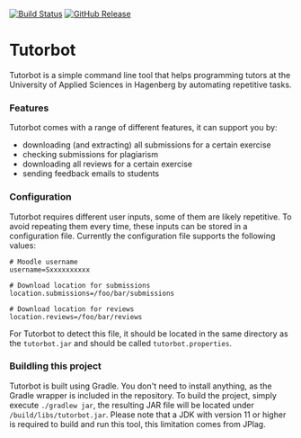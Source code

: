 [![Build Status](https://github.com/simonschiller/tutorbot/workflows/CI/badge.svg)](https://github.com/simonschiller/tutorbot/actions) 
[![GitHub Release](https://img.shields.io/github/release/simonschiller/tutorbot.svg)](https://github.com/simonschiller/tutorbot/releases) 

# Tutorbot

Tutorbot is a simple command line tool that helps programming tutors at the University of Applied Sciences in Hagenberg by automating repetitive tasks. 

### Features

Tutorbot comes with a range of different features, it can support you by:

* downloading (and extracting) all submissions for a certain exercise
* checking submissions for plagiarism
* downloading all reviews for a certain exercise
* sending feedback emails to students 

### Configuration

Tutorbot requires different user inputs, some of them are likely repetitive. To avoid repeating them every time, these inputs can be stored in a configuration file. Currently the configuration file supports the following values:

```properties
# Moodle username
username=Sxxxxxxxxxx

# Download location for submissions
location.submissions=/foo/bar/submissions

# Download location for reviews
location.reviews=/foo/bar/reviews
```

For Tutorbot to detect this file, it should be located in the same directory as the `tutorbot.jar` and should be called `tutorbot.properties`.

### Buildling this project

Tutorbot is built using Gradle. You don't need to install anything, as the Gradle wrapper is included in the repository. To build the project, simply execute `./gradlew jar`, the resulting JAR file will be located under `/build/libs/tutorbot.jar`. Please note that a JDK with version 11 or higher is required to build and run this tool, this limitation comes from JPlag. 
